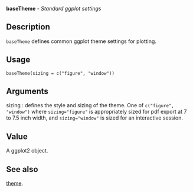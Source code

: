 **baseTheme** - *Standard ggplot settings*

Description
--------------------

`baseTheme` defines common ggplot theme settings for plotting.


Usage
--------------------
```
baseTheme(sizing = c("figure", "window"))
```

Arguments
-------------------

sizing
:   defines the style and sizing of the theme. One of 
`c("figure", "window")` where `sizing="figure"` is appropriately
sized for pdf export at 7 to 7.5 inch width, and `sizing="window"`
is sized for an interactive session.




Value
-------------------

A ggplot2 object.




See also
-------------------

[theme](http://www.rdocumentation.org/packages/ggplot2/topics/theme).






